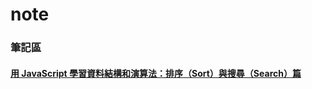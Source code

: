 # note
### 筆記區
#### [用 JavaScript 學習資料結構和演算法：排序（Sort）與搜尋（Search）篇](https://blog.kdchang.cc/2016/09/27/javascript-data-structure-algorithm-sort-and-search/?fbclid=IwAR2pLDYRRXd0REnufh0tH1RmXbzP-2AFErNQ5-zwJ4VOgg-5JUMlY1ywrMI)
